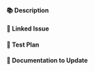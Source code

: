 <!--
THANK YOU for contributing to Codemod Commons! Let's speed up migration velocity for all, one PR at a time! :)

Before opening this PR, please:
1. Read and accept the contributing guidelines here: https://github.com/codemod-com/codemod-registry/blob/main/CONTRIBUTING.md
2. Ensure that the PR title follows conventional commits: https://www.conventionalcommits.org

Here are some examples:

feat(studio): add new codemod engine
feat(cli)!: revamp the design (BREAKING CHANGE)
fix(cli): fix a bug for the formatter
chore(backend): upgrade node
docs: improve codemod publish docs
refactor(registry www): modularize filters
test(vsce): add tests for VS Code extension
-->

#### 📚 Description

<!--
A summary of the change. Include relevant motivation and context.
-->

#### 🔗 Linked Issue

<!--
For trivial changes, this can be removed. For non-trivial changes, link to an issue that includes the impact, priority, effort, and more context and discussions. Mention its number here. For example:
- Fixes #XXXX (GitHub issue number for community contributions)
-->

#### 🧪 Test Plan

<!--
Describe the tests you ran to verify your changes. Provide instructions so we can reproduce them.
-->

#### 📄 Documentation to Update

<!--
Please identify the existing or missing docs for your feature and update or create them if needed.
-->
